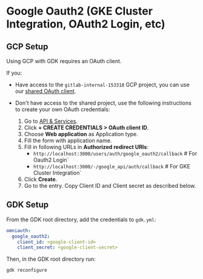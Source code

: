 # Google Oauth2 (GKE Cluster Integration, OAuth2 Login, etc)

## GCP Setup

Using GCP with GDK requires an OAuth client.

If you:

- Have access to the `gitlab-internal-153318` GCP project, you can use our
[shared OAuth client](https://console.cloud.google.com/apis/credentials/oauthclient/696404988091-a80933t1dpfu38khu8o4mfrt32pad0ij.apps.googleusercontent.com?project=gitlab-internal-153318).
- Don't have access to the shared project, use the following instructions to create your
own OAuth credentials:

  1. Go to [API & Services](https://console.cloud.google.com/apis/credentials).
  1. Click **+ CREATE CREDENTIALS > OAuth client ID**.
  1. Choose **Web application** as Application type.
  1. Fill the form with application name.
  1. Fill in following URLs in **Authorized redirect URIs**:
     - `http://localhost:3000/users/auth/google_oauth2/callback` # For Oauth2 Login`
     - `http://localhost:3000/-/google_api/auth/callback` # For GKE Cluster Integration`
  1. Click **Create**.
  1. Go to the entry. Copy Client ID and Client secret as described below.

## GDK Setup

From the GDK root directory, add the credentials to `gdk.yml`:

```yaml
omniauth:
  google_oauth2:
    client_id: <google-client-id>
    client_secret: <google-client-secret>
```

Then, in the GDK root directory run:

```shell
gdk reconfigure
```
